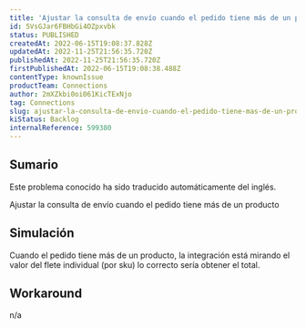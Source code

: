 ```yaml
---
title: 'Ajustar la consulta de envío cuando el pedido tiene más de un producto - Centauro'
id: 5VsGJar6FBHbGi4OZpxvbk
status: PUBLISHED
createdAt: 2022-06-15T19:08:37.828Z
updatedAt: 2022-11-25T21:56:35.720Z
publishedAt: 2022-11-25T21:56:35.720Z
firstPublishedAt: 2022-06-15T19:08:38.488Z
contentType: knownIssue
productTeam: Connections
author: 2mXZkbi0oi061KicTExNjo
tag: Connections
slug: ajustar-la-consulta-de-envio-cuando-el-pedido-tiene-mas-de-un-producto-centauro
kiStatus: Backlog
internalReference: 599380
---
```


## Sumario

<div class="alert alert-info">
  <p>Este problema conocido ha sido traducido automáticamente del inglés.</p>
</div>


Ajustar la consulta de envío cuando el pedido tiene más de un producto



## Simulación


Cuando el pedido tiene más de un producto, la integración está mirando el valor del flete individual (por sku) lo correcto sería obtener el total.



## Workaround


n/a

